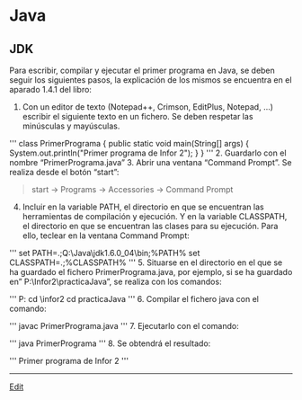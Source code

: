 # Java

## JDK
Para escribir, compilar y ejecutar el primer programa en Java, se deben seguir los siguientes pasos, la explicación de los mismos se encuentra en el aparado 1.4.1 del libro:
1. Con un editor de texto (Notepad++, Crimson, EditPlus, Notepad, …) escribir el siguiente texto en un fichero. Se deben respetar las minúsculas y mayúsculas.

'''
class PrimerPrograma {
     public static void main(String[] args) {
          System.out.println("Primer programa de Infor 2");
     }
}
'''
2. Guardarlo con el nombre “PrimerPrograma.java”
3. Abrir una ventana “Command Prompt”. Se realiza desde el botón “start”:
  >start -> Programs -> Accessories -> Command Prompt
4. Incluir en la variable PATH, el directorio en que se encuentran las herramientas de compilación y ejecución. Y en la variable CLASSPATH, el directorio en que se encuentran las clases para su ejecución. Para ello, teclear en la ventana Command Prompt:

'''
set PATH=.;Q:\Java\jdk1.6.0_04\bin;%PATH%
set CLASSPATH=.;%CLASSPATH%
'''
5. Situarse en el directorio en el que se ha guardado el fichero PrimerPrograma.java, por ejemplo, si se ha guardado en” P:\Infor2\practicaJava”, se realiza con los comandos:

'''
P:
cd \infor2
cd practicaJava
'''
6. Compilar el fichero java con el comando:

'''
javac PrimerPrograma.java
'''
7. Ejecutarlo con el comando:

'''
java PrimerPrograma
'''
8. Se obtendrá el resultado:

'''
Primer programa de Infor 2
'''
   
---
[Edit](https://github.com/nicolasserrano/CS/edit/master/Java.md)
<style>
div.container ul, div.container ol {
    padding-left: 1.4em;
}
</style>
